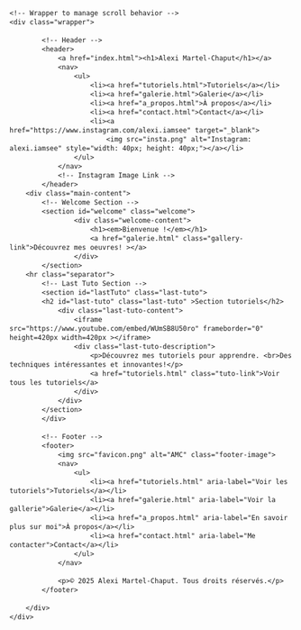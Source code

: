 <!DOCTYPE html>
<html lang="en">
<!-- Google tag (gtag.js) -->
<script async src="https://www.googletagmanager.com/gtag/js?id=G-495CXJGZBT"></script>
<script>
  window.dataLayer = window.dataLayer || [];
  function gtag(){dataLayer.push(arguments);}
  gtag('js', new Date());

  gtag('config', 'G-495CXJGZBT');
</script>
<head>
    <meta charset="UTF-8">
    <meta name="viewport" content="width=device-width, initial-scale=1.0">
    <meta name="description" content="Découvrez les tutoriels et œuvres d'art par Alexi Martel-Chaput. Apprenez des techniques innovantes et explorez des créations uniques.">
    <title>Art par Alexi M.-C.</title>
    <link rel="icon" href="favicon.png" type="image/png">
    <link rel="stylesheet" href="styles.css">
</head>

<body>

    <!-- Wrapper to manage scroll behavior -->
    <div class="wrapper">
        
            <!-- Header -->
            <header>
                <a href="index.html"><h1>Alexi Martel-Chaput</h1></a>
                <nav>
                    <ul>
                        <li><a href="tutoriels.html">Tutoriels</a></li>
                        <li><a href="galerie.html">Galerie</a></li>
                        <li><a href="a_propos.html">À propos</a></li>
                        <li><a href="contact.html">Contact</a></li>
						<li><a href="https://www.instagram.com/alexi.iamsee" target="_blank">
							<img src="insta.png" alt="Instagram: alexi.iamsee" style="width: 40px; height: 40px;"></a></li>
                    </ul>
                </nav>
				<!-- Instagram Image Link -->
            </header>
		<div class="main-content">
            <!-- Welcome Section -->
			<section id="welcome" class="welcome">
					<div class="welcome-content">
						<h1><em>Bienvenue !</em></h1>
						<a href="galerie.html" class="gallery-link">Découvrez mes oeuvres! ></a>
					</div>
			</section>
		<hr class="separator">
            <!-- Last Tuto Section -->
            <section id="lastTuto" class="last-tuto">
			<h2 id="last-tuto" class="last-tuto" >Section tutoriels</h2>
                <div class="last-tuto-content">
                    <iframe src="https://www.youtube.com/embed/WUmSB8U50ro" frameborder="0" height=420px width=420px ></iframe>
                    <div class="last-tuto-description">
                        <p>Découvrez mes tutoriels pour apprendre. <br>Des techniques intéressantes et innovantes!</p>
                        <a href="tutoriels.html" class="tuto-link">Voir tous les tutoriels</a>
                    </div>
                </div>
            </section>
			</div>

            <!-- Footer -->
            <footer>
				<img src="favicon.png" alt="AMC" class="footer-image">
                <nav>
                    <ul>
                        <li><a href="tutoriels.html" aria-label="Voir les tutoriels">Tutoriels</a></li>
                        <li><a href="galerie.html" aria-label="Voir la gallerie">Galerie</a></li>
                        <li><a href="a_propos.html" aria-label="En savoir plus sur moi">À propos</a></li>
                        <li><a href="contact.html" aria-label="Me contacter">Contact</a></li>
                    </ul>
                </nav>
				
                <p>© 2025 Alexi Martel-Chaput. Tous droits réservés.</p>
            </footer>

        </div>
    </div>

</body>

</html>
